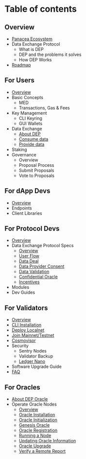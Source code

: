 # Table of contents

## Overview

* [Panacea Ecosystem](0-about-panacea/0-panacea-ecosystem.md)
* Data Exchange Protocol
  * What is DEP
  * DEP and the problems it solves
  * How DEP Works
* [Roadmap](0-about-panacea/2-roadmap.md)

## For Users

* [Overview](1-users/0-overview.md)
* Basic Concepts
  * MED
  * Transactions, Gas & Fees
* Key Management
  * CLI Keyring
  * GUI Wallets
* Data Exchange
  * [About DEP](1-users/3-data-exchange/0-about-dep.md)
  * [Consume data](1-users/3-data-exchange/1-consume-data.md)
  * [Provide data](1-users/3-data-exchange/2-provide-data.md)
* Staking
* Governance
  * Overview
  * Proposal Process
  * Submit Proposals
  * Vote to Proposals

## For dApp Devs

* [Overview](2-dapp-devs/0-overview.md)
* Endpoints
* Client Libraries

## For Protocol Devs

* [Overview](3-protocol-devs/0-overview.md)
* Data Exchange Protocol Specs
  * [Overview](3-protocol-devs/1-dep-specs/0-overview.md)
  * [User Flow](3-protocol-devs/1-dep-specs/1-user-flow.md)
  * [Data Deal](3-protocol-devs/1-dep-specs/2-data-deal.md)
  * [Data Provider Consent](3-protocol-devs/1-dep-specs/3-data-provider-consent.md)
  * [Data Validation](3-protocol-devs/1-dep-specs/4-data-validation.md)
  * [Confidential Oracle](3-protocol-devs/1-dep-specs/5-confidential-oracle.md)
  * [Incentives](3-protocol-devs/1-dep-specs/6-incentives.md)
* Modules
* Dev Guides

## For Validators

* [Overview](4-validators/0-overview.md)
* [CLI Installation](4-validators/1-cli-installation.md)
* [Deploy Localnet](4-validators/2-deploy-localnet.md)
* [Join Mainnet/Testnet](4-validators/3-join-mainnet-testnet.md)
* [Cosmovisor](4-validators/4-cosmovisor.md)
* Security
  * Sentry Nodes
  * Validator Backup
  * [Ledger Nano](4-validators/5-security/2-ledger-nano.md)
* Software Upgrade Guide
* [FAQ](4-validators/7-faq.md)

## For Oracles

* [About DEP Oracle](5-oracles/0-about-dep-oracle.md)
* Operate Oracle Nodes
  * [Overview](5-oracles/1-operate-oracle-nodes/0-overview.md)
  * [Oracle Installation](5-oracles/1-operate-oracle-nodes/1-oracle-installation.md)
  * [Oracle Initialization](5-oracles/1-operate-oracle-nodes/2-oracle-intialization.md)
  * [Genesis Oracle](5-oracles/1-operate-oracle-nodes/3-genesis-oracle.md)
  * [Oracle Registration](5-oracles/1-operate-oracle-nodes/4-oracle-registration.md)
  * [Running a Node](5-oracles/1-operate-oracle-nodes/5-running-node.md)
  * [Updating Oracle Information](5-oracles/1-operate-oracle-nodes/6-update-oracle-info.md)
  * [Oracle Upgrade](5-oracles/1-operate-oracle-nodes/7-oracle-upgrade.md)
  * [Verify a Remote Report](5-oracles/1-operate-oracle-nodes/8-verify-remote-report.md)